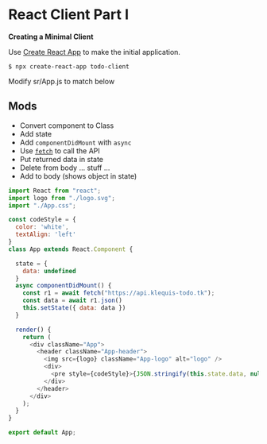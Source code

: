 # React Client Part I
**Creating a Minimal Client**

Use [Create React App](https://facebook.github.io/create-react-app/) to make the initial application.

```console
$ npx create-react-app todo-client
```

Modify sr/App.js to match below

Mods
---
- Convert component to Class
- Add state
- Add `componentDidMount` with `async`
- Use [`fetch`](https://developer.mozilla.org/en-US/docs/Web/API/Fetch_API) to call the API
- Put returned data in state
- Delete from body ... stuff ...
- Add to body (shows object in state)

```js
import React from "react";
import logo from "./logo.svg";
import "./App.css";

const codeStyle = {
  color: 'white',
  textAlign: 'left'
}
class App extends React.Component {

  state = {
    data: undefined
  }
  async componentDidMount() {
    const r1 = await fetch("https://api.klequis-todo.tk");
    const data = await r1.json()
    this.setState({ data: data })
  }

  render() {
    return (
      <div className="App">
        <header className="App-header">
          <img src={logo} className="App-logo" alt="logo" />
          <div>
            <pre style={codeStyle}>{JSON.stringify(this.state.data, null, 4)}</pre>
          </div>
        </header>
      </div>
    );
  }
}

export default App;

```
